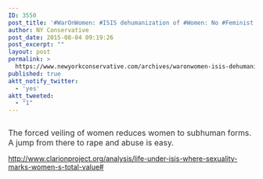 ```yaml
---
ID: 3550
post_title: '#WarOnWomen: #ISIS dehumanization of #Women: No #Feminist Outcry? #tcot #PJNET'
author: NY Conservative
post_date: 2015-08-04 09:19:26
post_excerpt: ""
layout: post
permalink: >
  https://www.newyorkconservative.com/archives/waronwomen-isis-dehumanization-of-women-no-feminist-outcry-tcot-pjnet/
published: true
aktt_notify_twitter:
  - 'yes'
aktt_tweeted:
  - "1"
---
```

<p><img src="http://www.newyorkconservative.com/wp-content/uploads/2015/08/080415_1319_WarOnWomenI1.jpg" alt=""/>
	</p><p><span style="font-size:12pt"><span style="color:#333333">The forced veiling of women reduces women to subhuman forms. A jump from there to rape and abuse is easy.</span>
		</span></p><p><a href="http://www.clarionproject.org/analysis/life-under-isis-where-sexuality-marks-women-s-total-value#">http://www.clarionproject.org/analysis/life-under-isis-where-sexuality-marks-women-s-total-value#</a>
	</p>